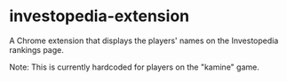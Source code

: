 # investopedia-extension
A Chrome extension that displays the players' names on the Investopedia rankings page.

Note: This is currently hardcoded for players on the "kamine" game.
